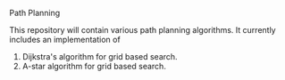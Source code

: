 Path Planning

This repository will contain various path planning algorithms.
It currently includes an implementation of 
1. Dijkstra's algorithm for grid based search.
2. A-star algorithm for grid based search.
